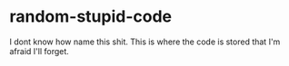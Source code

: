 # random-stupid-code
I dont know how name this shit. 
This is where the code is stored that I'm afraid I'll forget.
